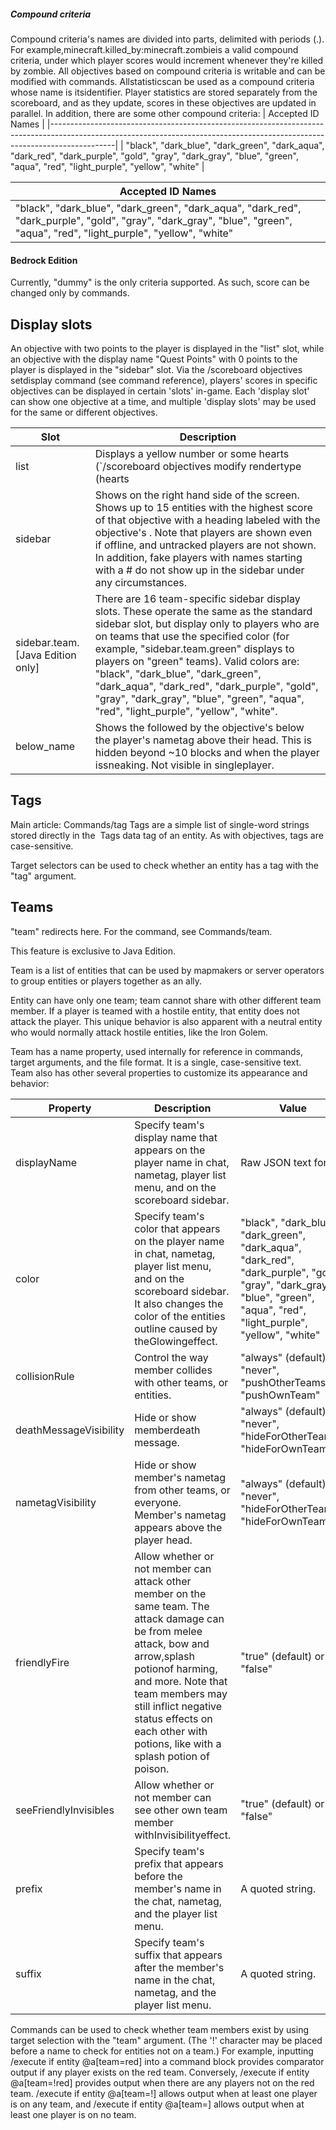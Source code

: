 ##### Compound criteria
Compound criteria's names are divided into parts, delimited with periods (.). For example,minecraft.killed_by:minecraft.zombieis a valid compound criteria, under which player scores would increment whenever they're killed by zombie.
All objectives based on compound criteria is writable and can be modified with commands.
Allstatisticscan be used as a compound criteria whose name is itsidentifier. Player statistics are stored separately from the scoreboard, and as they update, scores in these objectives are updated in parallel.
In addition, there are some other compound criteria:
| Accepted ID Names                                                                                                                                                          |
|----------------------------------------------------------------------------------------------------------------------------------------------------------------------------|
| "black", "dark_blue", "dark_green", "dark_aqua", "dark_red", "dark_purple", "gold", "gray", "dark_gray", "blue", "green", "aqua", "red", "light_purple", "yellow", "white" |

| Accepted ID Names                                                                                                                                                          |
|----------------------------------------------------------------------------------------------------------------------------------------------------------------------------|
| "black", "dark_blue", "dark_green", "dark_aqua", "dark_red", "dark_purple", "gold", "gray", "dark_gray", "blue", "green", "aqua", "red", "light_purple", "yellow", "white" |

#### Bedrock Edition
Currently, "dummy" is the only criteria supported. As such, score can be changed only by commands.

## Display slots
An objective with two points to the player is displayed in the "list" slot, while an objective with the display name "Quest Points" with 0 points to the player is displayed in the "sidebar" slot.
Via the /scoreboard objectives setdisplay command (see command reference), players' scores in specific objectives can be displayed in certain 'slots' in-game. Each 'display slot' can show one objective at a time, and multiple 'display slots' may be used for the same or different objectives.

| Slot                                       | Description                                                                                                                                                                                                                                                                                                                                                                                                                                              |
|--------------------------------------------|----------------------------------------------------------------------------------------------------------------------------------------------------------------------------------------------------------------------------------------------------------------------------------------------------------------------------------------------------------------------------------------------------------------------------------------------------------|
| list                                       | Displays a yellow number or some hearts (`/scoreboard objectives modify <objective> rendertype (hearts|integer)`) without a heading on the tab menu, where online players are shown.‌[Java Edition  only]Displays a white number without a heading on the Pause Menu, where online players are shown.‌[Bedrock Edition  only]Visible even in singleplayer.                                                                                               |
| sidebar                                    | Shows on the right hand side of the screen. Shows up to 15 entities with the highest score of that objective with a heading labeled with the objective's <DisplayName>. Note that players are shown even if offline, and untracked players are not shown. In addition, fake players with names starting with a # do not show up in the sidebar under any circumstances.                                                                                  |
| sidebar.team.<color> ‌[Java Edition  only] | There are 16 team-specific sidebar display slots. These operate the same as the standard sidebar slot, but display only to players who are on teams that use the specified color (for example, "sidebar.team.green" displays to players on "green" teams). Valid colors are: "black", "dark_blue", "dark_green", "dark_aqua", "dark_red", "dark_purple", "gold", "gray", "dark_gray", "blue", "green", "aqua", "red", "light_purple", "yellow", "white". |
| below_name                                 | Shows the <Score> followed by the objective's <DisplayName> below the player's nametag above their head. This is hidden beyond ~10 blocks and when the player issneaking. Not visible in singleplayer.                                                                                                                                                                                                                                                   |

## Tags
Main article: Commands/tag
Tags are a simple list of single-word strings stored directly in the  Tags data tag of an entity. As with objectives, tags are case-sensitive.

Target selectors can be used to check whether an entity has a tag with the "tag" argument.

## Teams
"team" redirects here.  For the command, see Commands/team.

  

This feature is exclusive to  Java Edition. 


Team is a list of entities that can be used by mapmakers or server operators to group entities or players together as an ally.

Entity can have only one team; team cannot share with other different team member. If a player is teamed with a hostile entity, that entity does not attack the player. This unique behavior is also apparent with a neutral entity who would normally attack hostile entities, like the Iron Golem.

Team has a name property, used internally for reference in commands, target arguments, and the file format. It is a single, case-sensitive text. Team also has other several properties to customize its appearance and behavior:

| Property               | Description                                                                                                                                                                                                                                                                                          | Value                                                                                                                                                                      |
|------------------------|------------------------------------------------------------------------------------------------------------------------------------------------------------------------------------------------------------------------------------------------------------------------------------------------------|----------------------------------------------------------------------------------------------------------------------------------------------------------------------------|
| displayName            | Specify team's display name that appears on the player name in chat, nametag, player list menu, and on the scoreboard sidebar.                                                                                                                                                                       | Raw JSON text format                                                                                                                                                       |
| color                  | Specify team's color that appears on the player name in chat, nametag, player list menu, and on the scoreboard sidebar. It also changes the color of the entities outline caused by theGlowingeffect.                                                                                                | "black", "dark_blue", "dark_green", "dark_aqua", "dark_red", "dark_purple", "gold", "gray", "dark_gray", "blue", "green", "aqua", "red", "light_purple", "yellow", "white" |
| collisionRule          | Control the way member collides with other teams, or entities.                                                                                                                                                                                                                                       | "always" (default), "never", "pushOtherTeams", "pushOwnTeam"                                                                                                               |
| deathMessageVisibility | Hide or show memberdeath message.                                                                                                                                                                                                                                                                    | "always" (default), "never", "hideForOtherTeams", "hideForOwnTeam"                                                                                                         |
| nametagVisibility      | Hide or show member's nametag from other teams, or everyone. Member's nametag appears above the player head.                                                                                                                                                                                         | "always" (default), "never", "hideForOtherTeams", "hideForOwnTeam"                                                                                                         |
| friendlyFire           | Allow whether or not member can attack other member on the same team. The attack damage can be from melee attack, bow and arrow,splash potionof harming, and more. Note that team members may still inflict negative status effects on each other with potions, like with a splash potion of poison. | "true" (default) or "false"                                                                                                                                                |
| seeFriendlyInvisibles  | Allow whether or not member can see other own team member withInvisibilityeffect.                                                                                                                                                                                                                    | "true" (default) or "false"                                                                                                                                                |
| prefix                 | Specify team's prefix that appears before the member's name in the chat, nametag, and the player list menu.                                                                                                                                                                                          | A quoted string.                                                                                                                                                           |
| suffix                 | Specify team's suffix that appears after the member's name in the chat, nametag, and the player list menu.                                                                                                                                                                                           | A quoted string.                                                                                                                                                           |

Commands can be used to check whether team members exist by using target selection with the "team" argument. (The '!' character may be placed before a name to check for entities not on a team.) For example, inputting /execute if entity @a[team=red] into a command block provides comparator output if any player exists on the red team. Conversely, /execute if entity @a[team=!red] provides output when there are any players not on the red team. /execute if entity @a[team=!] allows output when at least one player is on any team, and /execute if entity @a[team=] allows output when at least one player is on no team.

